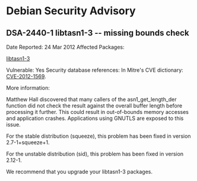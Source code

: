 
Debian Security Advisory
========================


DSA-2440-1 libtasn1-3 -- missing bounds check
---------------------------------------------



Date Reported:
24 Mar 2012
Affected Packages:

[libtasn1-3](https://packages.debian.org/src:libtasn1-3)

Vulnerable:
Yes
Security database references:
In Mitre's CVE dictionary: [CVE-2012-1569](https://security-tracker.debian.org/tracker/CVE-2012-1569).  

More information:

Matthew Hall discovered that many callers of the asn1\_get\_length\_der
function did not check the result against the overall buffer length
before processing it further. This could result in out-of-bounds
memory accesses and application crashes. Applications using GNUTLS
are exposed to this issue.


For the stable distribution (squeeze), this problem has been fixed in
version 2.7-1+squeeze+1.


For the unstable distribution (sid), this problem has been fixed in
version 2.12-1.


We recommend that you upgrade your libtasn1-3 packages.





